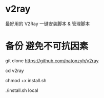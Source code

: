 # v2ray
最好用的 V2Ray 一键安装脚本 &amp; 管理脚本

# 备份 避免不可抗因素
git clone https://github.com/natonzyh/v2ray

cd v2ray

chmod +x install.sh

./install.sh local
